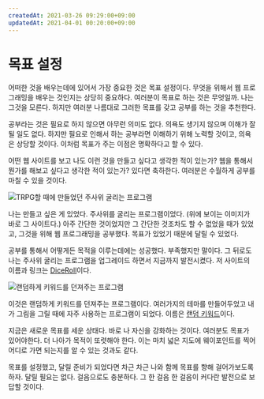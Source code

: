 ```yaml
---
createdAt: 2021-03-26 09:29:00+09:00
updatedAt: 2021-04-01 00:20:00+09:00
---
```


# 목표 설정
어떠한 것을 배우는데에 있어서 가장 중요한 것은 목표 설정이다. 무엇을 위해서 웹 프로그래밍을 배우는 것인지는 상당히 중요하다. 여러분이 목표로 하는 것은 무엇일까. 나는 그것을 모른다. 하지만 여러분 나름대로 그러한 목표를 갖고 공부를 하는 것을 추천한다.

공부라는 것은 필요로 하지 않으면 아무런 의미도 없다. 의욕도 생기지 않으며 이해가 잘 될 일도 없다. 하지만 필요로 인해서 하는 공부라면 이해하기 위해 노력할 것이고, 의욕은 상당할 것이다. 이처럼 목표가 주는 이점은 명확하다고 할 수 있다.

어떤 웹 사이트를 보고 나도 이런 것을 만들고 싶다고 생각한 적이 있는가? 웹을 통해서 뭔가를 해보고 싶다고 생각한 적이 있는가? 있다면 축하한다. 여러분은 수월하게 공부를 마칠 수 있을 것이다.

![TRPG할 때에 만들었던 주사위 굴리는 프로그램](https://i.postimg.cc/vHG134Mx/Screenshot-2021-02-19-at-09-43-09.png)

나는 만들고 싶은 게 있었다. 주사위를 굴리는 프로그램이었다. (위에 보이는 이미지가 바로 그 사이트다.) 아주 간단한 것이었지만 그 간단한 것조차도 할 수 없었을 때가 있었고, 그것을 위해 웹 프로그래밍을 공부했다. 목표가 있었기 때문에 달릴 수 있었다.

공부를 통해서 어떻게든 목적을 이루는데에는 성공했다. 부족했지만 말이다. 그 뒤로도 나는 주사위 굴리는 프로그램을 업그레이드 하면서 지금까지 발전시켰다. 저 사이트의 이름과 링크는 [DiceRoll](https://thediceroll.github.io/)이다.

![랜덤하게 키워드를 던져주는 프로그램](https://i.postimg.cc/JnK5FKcJ/K-20210328-235101.png)

이것은 랜덤하게 키워드를 던져주는 프로그램이다. 여러가지의 테마를 만들어두었고 내가 그림을 그릴 때에 자주 사용하는 프로그램이 되었다. 이름은 [랜덤 키워드](https://random-keyword.github.io/)이다.

지금은 새로운 목표를 세운 상태다. 바로 나 자신을 강화하는 것이다. 여러분도 목표가 있어야한다. 더 나아가 목적이 또렷해야 한다. 이는 마치 넓은 지도에 웨이포인트를 찍어 어디로 가면 되는지를 알 수 있는 것과도 같다.

목표를 설정했고, 달릴 준비가 되었다면 차근 차근 나와 함께 목표를 향해 걸어가보도록 하자. 달릴 필요는 없다. 걸음으로도 충분하다. 그 한 걸음 한 걸음이 커다란 발전으로 보답할 것이다.